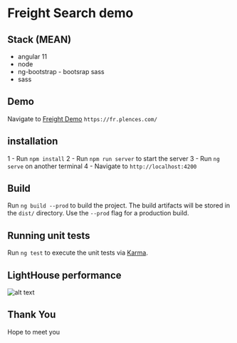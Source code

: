 # Freight Search demo

## Stack (MEAN)
* angular 11
* node
* ng-bootstrap - bootsrap sass
* sass

## Demo
Navigate to  [Freight Demo](https://fr.plences.com/) 
`https://fr.plences.com/`

## installation
1 - Run `npm install`
2 - Run `npm run server` to start the server
3 - Run `ng serve` on another terminal
4 - Navigate to  `http://localhost:4200`

## Build

Run `ng build --prod` to build the project. The build artifacts will be stored in the `dist/` directory. Use the `--prod` flag for a production build.

## Running unit tests

Run `ng test` to execute the unit tests via [Karma](https://karma-runner.github.io).

## LightHouse performance

![alt text](https://fr.plences.com/lighthouse.png)

## Thank You
Hope to meet you
